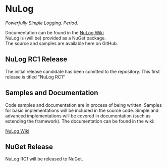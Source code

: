 # NuLog
_Powerfully Simple Logging. Period._

Documentation can be found in the [NuLog Wiki](https://github.com/ivanpointer/NuLog/wiki)  
NuLog is (will be) provided as a NuGet package.  
The source and samples are available here on GitHub.

## NuLog RC1 Release
The initial release candidate has been comitted to the repository.  This first release is titled "NuLog RC1"

## Samples and Documentation
Code samples and documentation are in process of being written.  Samples for basic implementations will be included in the source code.  Simple and advanced implementations will be covered in documentation (such as extending the framework).  The documentation can be found in the wiki:

[NuLog Wiki](https://github.com/ivanpointer/NuLog/wiki)

## NuGet Release
NuLog RC1 will be released to NuGet.
